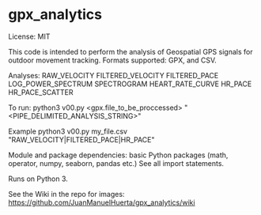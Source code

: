 # gpx_analytics

License: MIT

This code is intended to perform the analysis of Geospatial GPS signals for outdoor movement tracking.
Formats supported: GPX, and CSV.

Analyses:
  RAW_VELOCITY
  FILTERED_VELOCITY
  FILTERED_PACE
  LOG_POWER_SPECTRUM
  SPECTROGRAM
  HEART_RATE_CURVE
  HR_PACE
  HR_PACE_SCATTER

To run:
python3 v00.py <gpx.file_to_be_proccessed>  "<PIPE_DELIMITED_ANALYSIS_STRING>"

Example
python3 v00.py my_file.csv  "RAW_VELOCITY|FILTERED_PACE|HR_PACE"

Module and package dependencies: basic Python packages (math, operator, numpy, seaborn, pandas etc.) See all import statements.

Runs on Python 3.


See the Wiki in the repo for images:
https://github.com/JuanManuelHuerta/gpx_analytics/wiki


